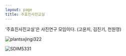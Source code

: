 ```yaml
---
layout: page
title: 주효진사진교실
---
```


‘주효진사진교실’은 사진연구 모임이다. (고윤지, 김진기, 천원영)

![plantsxjingi322](https://user-images.githubusercontent.com/81041256/192147995-5b31bec1-c6b6-4ed9-8a8a-8381e9483697.jpg)

![SDIM5331](https://user-images.githubusercontent.com/81041256/192149303-f22328cc-8ecd-447b-b330-ac3f01584804.jpg)
